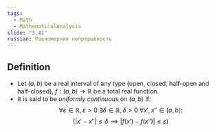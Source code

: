 ```yaml
---
tags:
  - Math
  - MathematicalAnalysis
slide: "3.41"
russian: Равномерная непрерывность
---
```

## Definition
- Let $(a,b)$ be a real interval of any type (open, closed, half-open and half-closed), $f:(a,b)\to\mathbb R$ be a total real function. 
- It is said to be *uniformly continuous* on $(a,b)$ if:
$$\forall\varepsilon\in\mathbb R,\varepsilon>0\;\exists\delta\in\mathbb R,\delta >0\;\forall x',x''\in(a,b):$$$$(|x'-x''|\leq\delta\implies|f(x')-f(x'')|\leq\varepsilon)$$ 